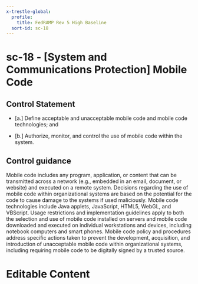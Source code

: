 ```yaml
---
x-trestle-global:
  profile:
    title: FedRAMP Rev 5 High Baseline
  sort-id: sc-18
---
```


# sc-18 - \[System and Communications Protection\] Mobile Code

## Control Statement

- \[a.\] Define acceptable and unacceptable mobile code and mobile code technologies; and

- \[b.\] Authorize, monitor, and control the use of mobile code within the system.

## Control guidance

Mobile code includes any program, application, or content that can be transmitted across a network (e.g., embedded in an email, document, or website) and executed on a remote system. Decisions regarding the use of mobile code within organizational systems are based on the potential for the code to cause damage to the systems if used maliciously. Mobile code technologies include Java applets, JavaScript, HTML5, WebGL, and VBScript. Usage restrictions and implementation guidelines apply to both the selection and use of mobile code installed on servers and mobile code downloaded and executed on individual workstations and devices, including notebook computers and smart phones. Mobile code policy and procedures address specific actions taken to prevent the development, acquisition, and introduction of unacceptable mobile code within organizational systems, including requiring mobile code to be digitally signed by a trusted source.

# Editable Content

<!-- Make additions and edits below -->
<!-- The above represents the contents of the control as received by the profile, prior to additions. -->
<!-- If the profile makes additions to the control, they will appear below. -->
<!-- The above markdown may not be edited but you may edit the content below, and/or introduce new additions to be made by the profile. -->
<!-- If there is a yaml header at the top, parameter values may be edited. Use --set-parameters to incorporate the changes during assembly. -->
<!-- The content here will then replace what is in the profile for this control, after running profile-assemble. -->
<!-- The current profile has no added parts for this control, but you may add new ones here. -->
<!-- Each addition must have a heading either of the form ## Control my_addition_name -->
<!-- or ## Part a. (where the a. refers to one of the control statement labels.) -->
<!-- "## Control" parts are new parts added after the statement part. -->
<!-- "## Part" parts are new parts added into the top-level statement part with that label. -->
<!-- Subparts may be added with nested hash levels of the form ### My Subpart Name -->
<!-- underneath the parent ## Control or ## Part being added -->
<!-- See https://oscal-compass.github.io/compliance-trestle/tutorials/ssp_profile_catalog_authoring/ssp_profile_catalog_authoring for guidance. -->

